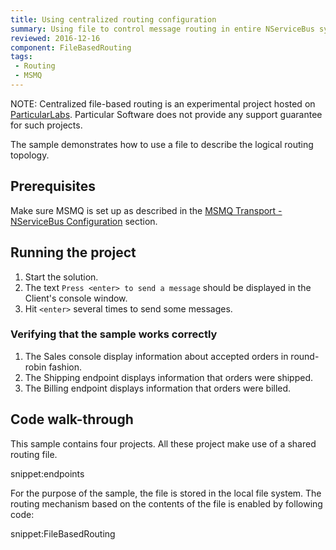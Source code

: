 ```yaml
---
title: Using centralized routing configuration
summary: Using file to control message routing in entire NServiceBus system
reviewed: 2016-12-16
component: FileBasedRouting
tags:
 - Routing
 - MSMQ
---
```



NOTE: Centralized file-based routing is an experimental project hosted on [ParticularLabs](https://github.com/ParticularLabs). Particular Software does not provide any support guarantee for such projects.

The sample demonstrates how to use a file to describe the logical routing topology.


## Prerequisites

Make sure MSMQ is set up as described in the [MSMQ Transport - NServiceBus Configuration](/nservicebus/msmq/#nservicebus-configuration) section.


## Running the project

 1. Start the solution.
 1. The text `Press <enter> to send a message` should be displayed in the Client's console window.
 1. Hit `<enter>` several times to send some messages.


### Verifying that the sample works correctly

 1. The Sales console display information about accepted orders in round-robin fashion.
 1. The Shipping endpoint displays information that orders were shipped.
 1. The Billing endpoint displays information that orders were billed.


## Code walk-through

This sample contains four projects. All these project make use of a shared routing file.

snippet:endpoints

For the purpose of the sample, the file is stored in the local file system. The routing mechanism based on the contents of the file is enabled by following code:

snippet:FileBasedRouting
